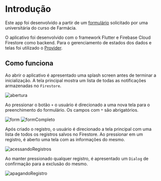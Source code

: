 # Introdução

Este app foi desenvolvido a partir de um [formulário](http://formsus.datasus.gov.br/site/formulario.php?id_aplicacao=31480) solicitado por uma universitária do curso de Farmácia.  

O aplicativo foi desenvolvido com o framework Flutter e Firebase Cloud Firestore como backend. Para o gerenciamento de estados dos dados e 
telas foi utilizado o [Provider](https://pub.dev/packages/provider).

## Como funciona

Ao abrir o aplicativo é apresentado uma splash screen antes de terminar a inicialização. A tela principal mostra um lista de todas as notificações armazenadas no `Firestore`. 

![abertura](screenshots/Abertura.gif)

Ao pressionar o botão `+` o usuário é direcionado a uma nova tela para o preenchimento do formulário. Os campos com `*` são abrigatórios.

![form](screenshots/PreenchendoForm.gif) ![formCompleto](screenshots/PreenchendoFormCompleto.gif)

Após criado o registro, o usuário é direcionado a tela principal com uma lista de todos os registros salvos no Firestore. Ao pressionar em um registro, é aberto uma tela com as informações do mesmo.

![acessandoRegistros](screenshots/AcessandoRegistros.gif)

Ao manter pressionado qualquer registro, é apresentado um `Dialog` de confirmação para a exclusão do mesmo.

![apagandoRegistro](screenshots/ApagandoRegistro.gif)